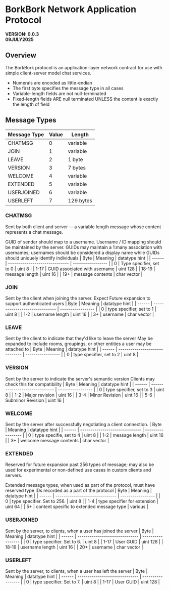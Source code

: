 # BorkBork Network Application Protocol
**VERSION: 0.0.3**\
**09JULY2025**

## Overview
The BorkBork protocol is an application-layer network contract for use with simple client-server model chat services.

* Numerals are encoded as little-endian
* The first byte specifies the message type in all cases
* Variable-length fields are not null-terminated
* Fixed-length fields ARE null terminated UNLESS the content is exactly the length of field

## Message Types

| Message Type | Value | Length |
| ------------ | ---- | ---------- |
| CHATMSG | 0 | variable |
| JOIN | 1 | variable |
| LEAVE | 2 | 1 byte |
| VERSION | 3 | 7 bytes |
| WELCOME | 4 | variable |
| EXTENDED | 5 | variable |
| USERJOINED | 6 | variable |
| USERLEFT | 7 | 129 bytes |

### CHATMSG
Sent by both client and server -- a variable length message whose content
represents a chat message.

GUID of sender should map to a username. Username / ID mapping should be maintained by the server.
GUIDs may maintain a 1:many association with usernames; usernames should be considered a display name
while GUIDs should uniquely identify individuals
| Byte | Meaning | datatype hint |
| ------ | ------------------------------ | ----------------- |
| 0 | Type specifier, set to 0 | uint 8 |
| 1-17 | GUID associated with username  | uint 128 |
| 18-19 | message length | uint 16 |
| 19+ | message contents | char vector |

### JOIN
Sent by the client when joining the server. Expect Future expansion to
support authenticated users
| Byte | Meaning | datatype hint |
| ------ | ------------------------------ | ----------------- |
| 0 | type specifier, set to 1 | uint 8 |
| 1-2 | username length | uint 16 |
| 3+ | username | char vector |

### LEAVE
Sent by the client to indicate that they'd like to leave the server
May be expanded to include rooms, groupings, or other entities a user may be attached to
| Byte | Meaning | datatype hint |
| ------ | ------------------------------ | ----------------- |
| 0 | type specifier, set to 2 | uint 8 |

### VERSION
Sent by the server to indicate the server's semantic version
Clients may check this for compatibility
| Byte | Meaning | datatype hint |
| ------ | ------------------------------ | ----------------- |
| 0 | type specifier, set to 3 | uint 8 |
| 1-2 | Major revision | uint 16 |
| 3-4 | Minor Revision | uint 16 |
| 5-6 | Subminor Revision | uint 16 |

### WELCOME
Sent by the server after successfully negotiating a client connection.
| Byte | Meaning | datatype hint |
| ------ | ------------------------------ | ----------------- |
| 0 | type specifie, set to 4 | uint 8 |
| 1-2 | message length | uint 16 |
| 3+ | welcome message contents | char vector |

### EXTENDED
Reserved for future expansion past 256 types of message; may also be used for
experimental or non-defined use cases in custom clients and servers.

Extended message types, when used as part of the protocol, must have reserved type IDs
recorded as a part of the protocol
| Byte | Meaning | datatype hint |
| ------ | ------------------------------ | ----------------- |
| 0 | type specifier. Set to 256. | uint 8 |
| 1-4 | type specifier for extension | uint 64 |
| 5+ | content specific to extended message type | various |

### USERJOINED
Sent by the server, to clients, when a user has joined the server
| Byte | Meaning | datatype hint |
| ------ | ------------------------------ | ----------------- |
| 0 | type specifier. Set to 6. | uint 8 |
| 1-17 | User GUID | uint 128 |
| 18-19 | username length | uint 16 |
| 20+ | username | char vector |

### USERLEFT
Sent by the server, to clients, when a user has left the server
| Byte | Meaning | datatype hint |
| ------ | ------------------------------ | ----------------- |
| 0 | type specifier. Set to 7. | uint 8 |
| 1-17 | User GUID | uint 128 |


